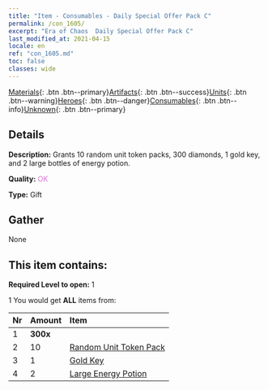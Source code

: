 ```yaml
---
title: "Item - Consumables - Daily Special Offer Pack C"
permalink: /con_1605/
excerpt: "Era of Chaos  Daily Special Offer Pack C"
last_modified_at: 2021-04-15
locale: en
ref: "con_1605.md"
toc: false
classes: wide
---
```

 [Materials](/Items/){: .btn .btn--primary}[Artifacts](/Items/Artifacts/){: .btn .btn--success}[Units](/Items/Units/){: .btn .btn--warning}[Heroes](/Items/Heroes/){: .btn .btn--danger}[Consumables](/Items/Consumables/){: .btn .btn--info}[Unknown](/Items/Unknown/){: .btn .btn--primary}

## Details
 **Description:** Grants 10 random unit token packs, 300 diamonds, 1 gold key, and 2 large bottles of energy potion.

 **Quality:** <span style="color: #DA70D6">OK</span>

 **Type:** Gift

## Gather

  None

## This item contains:

 **Required Level to open:** 1

 1 You would get **ALL** items  from:

  | Nr | Amount |     Item    |
  |:---|:-------|:------------|
  | 1 |  **300x** | <i class="fas fa-gem"/> |  | 
  | 2 | 10 | [Random Unit Token Pack](/Items/con_1606/) |  | 
  | 3 | 1 | [Gold Key](/Items/con_783/) |  | 
  | 4 | 2 | [Large Energy Potion](/Items/con_706/) |  | 
